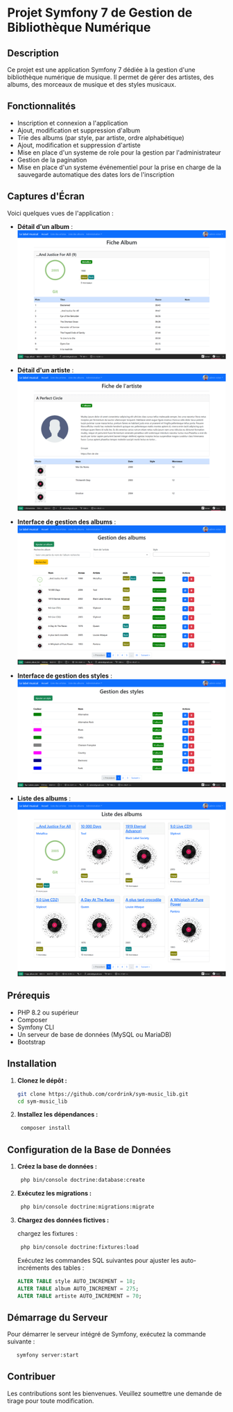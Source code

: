 # Projet Symfony 7 de Gestion de Bibliothèque Numérique

## Description

Ce projet est une application Symfony 7 dédiée à la gestion d'une bibliothèque numérique de musique. Il permet de gérer
des artistes, des albums, des morceaux de musique et des styles musicaux.

## Fonctionnalités

- Inscription et connexion a l'application
- Ajout, modification et suppression d'album
- Trie des albums (par style, par artiste, ordre alphabétique)
- Ajout, modification et suppression d'artiste
- Mise en place d'un systeme de role pour la gestion par l'administrateur
- Gestion de la pagination
- Mise en place d'un systeme événementiel pour la prise en charge de la sauvegarde automatique des dates lors de l'inscription

## Captures d'Écran

Voici quelques vues de l'application :

- **Détail d'un album** :
  ![Page de fiche d'album](docs/screenshots/fiche%20album.png)

- **Détail d'un artiste** :
  ![Détail artiste](docs/screenshots/fiche%20de%20l'artiste.png)

- **Interface de gestion des albums** :
  ![Gestion des albums](docs/screenshots/gestion%20des%20albums.png)

- **Interface de gestion des styles** :
  ![Gestion des albums](docs/screenshots/gestion%20des%20styles.png)

- **Liste des albums** :
  ![Gestion des albums](docs/screenshots/liste%20des%20albums.png)


## Prérequis

- PHP 8.2 ou supérieur
- Composer
- Symfony CLI
- Un serveur de base de données (MySQL ou MariaDB)
- Bootstrap

## Installation

1. **Clonez le dépôt :**

   ```bash
   git clone https://github.com/cordrink/sym-music_lib.git
   cd sym-music_lib
   ```

2. **Installez les dépendances :**

   ```bash
    composer install
   ```

## Configuration de la Base de Données

1. **Créez la base de données :**

   ```bash
    php bin/console doctrine:database:create
   ```

2. **Exécutez les migrations :**

   ```bash
    php bin/console doctrine:migrations:migrate
   ```

3. **Chargez des données fictives :**

   chargez les fixtures :

   ```bash
    php bin/console doctrine:fixtures:load
   ```

   Exécutez les commandes SQL suivantes pour ajuster les auto-incréments des tables :

   ```sql
   ALTER TABLE style AUTO_INCREMENT = 18;
   ALTER TABLE album AUTO_INCREMENT = 275;
   ALTER TABLE artiste AUTO_INCREMENT = 70;
   ```

## Démarrage du Serveur

Pour démarrer le serveur intégré de Symfony, exécutez la commande suivante :

```bash
   symfony server:start
```

## Contribuer

Les contributions sont les bienvenues. Veuillez soumettre une demande de tirage pour toute modification.